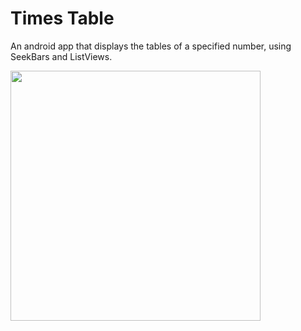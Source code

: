# Times Table
An android app that displays the tables of a specified number, using SeekBars and ListViews.

<img src="https://user-images.githubusercontent.com/1134738/28497119-743be106-6f9c-11e7-9ffc-0e36e2b8aa62.png" width="400px"/>
